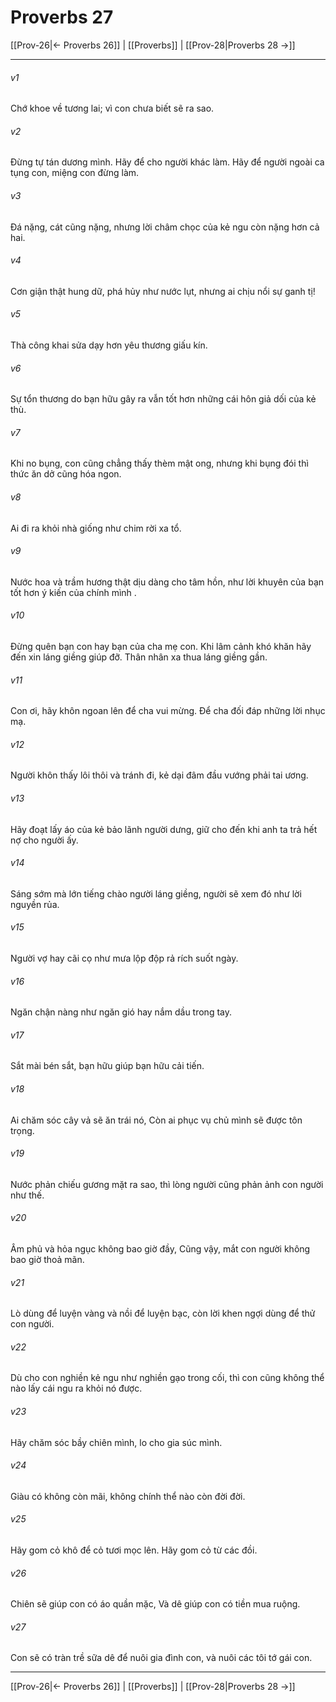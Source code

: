 # Proverbs 27

[[Prov-26|← Proverbs 26]] | [[Proverbs]] | [[Prov-28|Proverbs 28 →]]
***



###### v1 
Chớ khoe về tương lai; vì con chưa biết sẽ ra sao. 

###### v2 
Đừng tự tán dương mình. Hãy để cho người khác làm. Hãy để người ngoài ca tụng con, miệng con đừng làm. 

###### v3 
Đá nặng, cát cũng nặng, nhưng lời châm chọc của kẻ ngu còn nặng hơn cả hai. 

###### v4 
Cơn giận thật hung dữ, phá hủy như nước lụt, nhưng ai chịu nổi sự ganh tị! 

###### v5 
Thà công khai sửa dạy hơn yêu thương giấu kín. 

###### v6 
Sự tổn thương do bạn hữu gây ra vẫn tốt hơn những cái hôn giả dối của kẻ thù. 

###### v7 
Khi no bụng, con cũng chẳng thấy thèm mật ong, nhưng khi bụng đói thì thức ăn dở cũng hóa ngon. 

###### v8 
Ai đi ra khỏi nhà giống như chim rời xa tổ. 

###### v9 
Nước hoa và trầm hương thật dịu dàng cho tâm hồn, như lời khuyên của bạn tốt hơn ý kiến của chính mình . 

###### v10 
Đừng quên bạn con hay bạn của cha mẹ con. Khi lâm cảnh khó khăn hãy đến xin láng giềng giúp đỡ. Thân nhân xa thua láng giềng gần. 

###### v11 
Con ơi, hãy khôn ngoan lên để cha vui mừng. Để cha đối đáp những lời nhục mạ. 

###### v12 
Người khôn thấy lôi thôi và tránh đi, kẻ dại đâm đầu vướng phải tai ương. 

###### v13 
Hãy đoạt lấy áo của kẻ bảo lãnh người dưng, giữ cho đến khi anh ta trả hết nợ cho người ấy. 

###### v14 
Sáng sớm mà lớn tiếng chào người láng giềng, người sẽ xem đó như lời nguyền rủa. 

###### v15 
Người vợ hay cãi cọ như mưa lộp độp rả rích suốt ngày. 

###### v16 
Ngăn chận nàng như ngăn gió hay nắm dầu trong tay. 

###### v17 
Sắt mài bén sắt, bạn hữu giúp bạn hữu cải tiến. 

###### v18 
Ai chăm sóc cây vả sẽ ăn trái nó, Còn ai phục vụ chủ mình sẽ được tôn trọng. 

###### v19 
Nước phản chiếu gương mặt ra sao, thì lòng người cũng phản ảnh con người như thế. 

###### v20 
Âm phủ và hỏa ngục không bao giờ đầy, Cũng vậy, mắt con người không bao giờ thoả mãn. 

###### v21 
Lò dùng để luyện vàng và nồi để luyện bạc, còn lời khen ngợi dùng để thử con người. 

###### v22 
Dù cho con nghiền kẻ ngu như nghiền gạo trong cối, thì con cũng không thể nào lấy cái ngu ra khỏi nó được. 

###### v23 
Hãy chăm sóc bầy chiên mình, lo cho gia súc mình. 

###### v24 
Giàu có không còn mãi, không chính thể nào còn đời đời. 

###### v25 
Hãy gom cỏ khô để cỏ tươi mọc lên. Hãy gom cỏ từ các đồi. 

###### v26 
Chiên sẽ giúp con có áo quần mặc, Và dê giúp con có tiền mua ruộng. 

###### v27 
Con sẽ có tràn trề sữa dê để nuôi gia đình con, và nuôi các tôi tớ gái con.

***
[[Prov-26|← Proverbs 26]] | [[Proverbs]] | [[Prov-28|Proverbs 28 →]]

